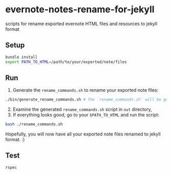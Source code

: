 # evernote-notes-rename-for-jekyll
scripts for rename exported evernote HTML files and resources to jekyll format

## Setup

```bash
bundle install
export PATH_TO_HTML=/path/to/your/exported/note/files
```

## Run

1. Generate the `rename_commands.sh` to rename your exported note files:

```bash
./bin/generate_rename_commands.sh # the `rename_commands.sh` will be generated in the `out` directory and a copy will be send to $PATH_TO_HTML ready for use.
```

2. Examine the generated `rename_commands.sh` script in `out` directory,
3. If everything looks good, go to your `$PATH_TO_HTML` and run the script:

```bash
bash ./rename_commands.sh
```

Hopefully, you will now have all your exported note files renamed to jekyll format. :)

## Test

```bash
rspec
```

